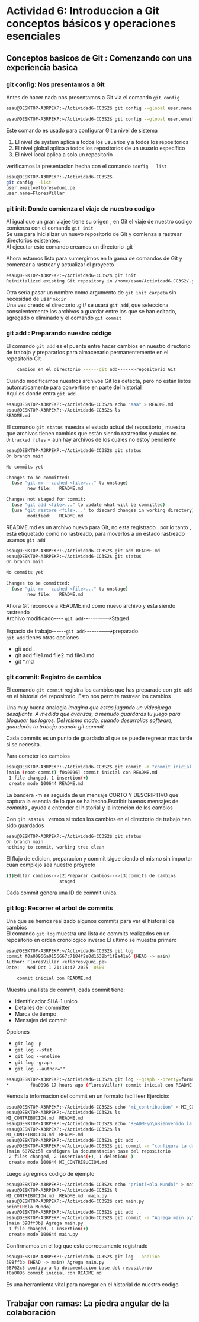 # Actividad 6: Introduccion a Git conceptos básicos y operaciones esenciales

## Conceptos basicos de Git : Comenzando con una experiencia basica

### git config: Nos presentamos a Git

Antes de hacer nada nos presentamos a Git via el comando ``git config``
```bash
esau@DESKTOP-A3RPEKP:~/Actividad6-CC3S2$ git config --global user.name "FloresVillar"

esau@DESKTOP-A3RPEKP:~/Actividad6-CC3S2$ git config --global user.email "efloresv@uni.pe"
```
Este comando es usado para configurar Git a nivel de sistema
1. El nivel de system aplica a todos los usuarios y a todos los repositorios
2. El nivel global aplica a todos los repositorios de un usuario específico
3. El nivel local aplica a solo un repositorio

verificamos la presentacion hecha con el comando ``config --list``
```bash
esau@DESKTOP-A3RPEKP:~/Actividad6-CC3S2$
git config --list
user.email=efloresv@uni.pe
user.name=FloresVillar
```
### git init:  Donde comienza el viaje de nuestro codigo
Al igual que un gran viajee tiene su origen , en Git el viaje de nuestro codigo comienza con el comando ``git init`` <br>
Se usa para inicializar un nuevo repositorio de Git y comienza a rastrear directorios existentes.<br>
Al ejecutar este comando creamos un directorio .git 

Ahora estamos listo para sumergirnos en la gama de comandos de Git y comenzar a rastrear y actualizar el proyecto 
```bash
esau@DESKTOP-A3RPEKP:~/Actividad6-CC3S2$ git init
Reinitialized existing Git repository in /home/esau/Actividad6-CC3S2/.git/
```
Otra sería pasar un nombre como argumento de ``git init carpeta`` sin necesidad de usar ``mkdir``<br>
Una vez creado el directorio .git/ se usará ```git add```, que selecciona conscientemente los archivos a guardar entre los que se han editado, agregado o eliminado  y el comando ``git commit ``

### git add : Preparando nuestro código 
El comando ``git add`` es el puente entre hacer cambios en nuestro directorio de trabajo y prepararlos para almacenarlo permanentemente en el repositorio Git
```bash
    cambios en el directorio ------git add------>repositorio Git
```
Cuando modificamos nuestros archivos Git los detecta, pero no están listos automaticamente para convertirse en parte del historial<br>
Aqui es donde entra ``git add``
```bash
esau@DESKTOP-A3RPEKP:~/Actividad6-CC3S2$ echo "aaa" > README.md
esau@DESKTOP-A3RPEKP:~/Actividad6-CC3S2$ ls
README.md
```
El comando ``git status`` muestra el estado actual del repositorio , muestra que archivos tienen cambios que están siendo rastreados y cuales no.<br>
``Untracked files`` =  aun hay archivos de los cuales no estoy pendiente
```bash
esau@DESKTOP-A3RPEKP:~/Actividad6-CC3S2$ git status
On branch main

No commits yet

Changes to be committed:
  (use "git rm --cached <file>..." to unstage)
        new file:   README.md

Changes not staged for commit:
  (use "git add <file>..." to update what will be committed)
  (use "git restore <file>..." to discard changes in working directory)
        modified:   README.md
```
README.md es un archivo nuevo para Git, no esta registrado , por lo tanto , está etiquetado como no rastreado, para moverlos a un estado rastreado usamos ``git add``
```bash
esau@DESKTOP-A3RPEKP:~/Actividad6-CC3S2$ git add README.md
esau@DESKTOP-A3RPEKP:~/Actividad6-CC3S2$ git status
On branch main

No commits yet

Changes to be committed:
  (use "git rm --cached <file>..." to unstage)
        new file:   README.md
```
Ahora Git reconoce a README.md como nuevo archivo y esta siendo rastreado<br>
Archivo modificado---- ``git add``--------->Staged<br>     
Espacio de trabajo------``git add``--------->preparado<br> 
``git add`` tienes otras opciones 
- git add .
- git add file1.md file2.md file3.md
- git *.md
### git commit: Registro de cambios
El comando ``git commit`` registra los cambios que has preparado con ``git add`` en el historial del repositorio. Esto nos permite rastrear los cambios

Una muy buena analogia *Imagina que estás jugando un videojuego desafiante. A medida que avanzas, a menudo guardarás tu juego para bloquear tus logros. Del mismo modo, cuando desarrollas software, guardarás tu trabajo usando git commit*

Cada commits es un punto de guardado al que se puede regresar mas tarde si se necesita.

Para cometer los cambios 
```bash
esau@DESKTOP-A3RPEKP:~/Actividad6-CC3S2$ git commit -m "commit inicial con README.md"
[main (root-commit) f0a0096] commit inicial con README.md
 1 file changed, 1 insertion(+)
 create mode 100644 README.md
```
La bandera -m es seguida de un mensaje CORTO Y DESCRIPTIVO que captura la esencia de lo que se ha hecho.Escribir buenos mensajes de *commits* , ayuda a entender el historial  y la intencion de los cambios

Con ``git status `` vemos si todos los cambios en el directorio de trabajo han sido guardados<br>
```bash
esau@DESKTOP-A3RPEKP:~/Actividad6-CC3S2$ git status
On branch main
nothing to commit, working tree clean 
```
El flujo de edicion, preparacion y commit sigue siendo el mismo sin importar cuan complejo sea nuestro proyecto
```bash
(1)Editar cambios-->(2)Preparar cambios--->(3)commits de cambios
                    staged
```
Cada commit genera una ID de commit unica.

### git log: Recorrer el arbol de commits
Una que se hemos realizado algunos commits para ver el historial de cambios<br>
El comando ``git log`` muestra una lista de commits realizados en un repositorio en orden cronologico inverso
El ultimo se muestra primero
```bash
esau@DESKTOP-A3RPEKP:~/Actividad6-CC3S2$ git log
commit f0a00966a0156667c7184f2e0d1638bf1f9a41a6 (HEAD -> main)
Author: FloresVillar <efloresv@uni.pe>
Date:   Wed Oct 1 21:18:47 2025 -0500

    commit inicial con README.md 
```
Muestra una lista de commit, cada commit tiene:
- Identificador SHA-1 unico 
- Detalles del committer 
- Marca de tiempo 
- Mensajes del commit 

Opciones 
- ``git log -p`` 
- ``git log --stat``
- ``git log --oneline``
- ``git log -graph``
- ``git log --author=""``

```bash
esau@DESKTOP-A3RPEKP:~/Actividad6-CC3S2$ git log --graph --pretty=format:'%x09 %h %ar (%an) %s'
*        f0a0096 17 hours ago (FloresVillar) commit inicial con README.md
```
Vemos la informacion del commit en un formato facil leer
Ejercicio:
```bash
esau@DESKTOP-A3RPEKP:~/Actividad6-CC3S2$ echo "mi_contribucion" > MI_CONTRIBUCION.md
esau@DESKTOP-A3RPEKP:~/Actividad6-CC3S2$ ls
MI_CONTRIBUCION.md  README.md
esau@DESKTOP-A3RPEKP:~/Actividad6-CC3S2$ echo "README\n\nBienvenido la proyecto " > README.md
esau@DESKTOP-A3RPEKP:~/Actividad6-CC3S2$ ls
MI_CONTRIBUCION.md  README.md
esau@DESKTOP-A3RPEKP:~/Actividad6-CC3S2$ git add .
esau@DESKTOP-A3RPEKP:~/Actividad6-CC3S2$ git commit -m "configura la documentacion base del repositorio"
[main 68762c5] configura la documentacion base del repositorio
 2 files changed, 2 insertions(+), 1 deletion(-)
 create mode 100644 MI_CONTRIBUCION.md
```
Luego agregmos codigo de ejemplo
```bash
esau@DESKTOP-A3RPEKP:~/Actividad6-CC3S2$ echo "print(Hola Mundo)" > main.py
esau@DESKTOP-A3RPEKP:~/Actividad6-CC3S2$ l
MI_CONTRIBUCION.md  README.md  main.py
esau@DESKTOP-A3RPEKP:~/Actividad6-CC3S2$ cat main.py
print(Hola Mundo)
esau@DESKTOP-A3RPEKP:~/Actividad6-CC3S2$ git add .
esau@DESKTOP-A3RPEKP:~/Actividad6-CC3S2$ git commit -m "Agrega main.py"
[main 398ff3b] Agrega main.py
 1 file changed, 1 insertion(+)
 create mode 100644 main.py
```
Confirmamos en el log que esta correctamente registrado 
```bash
esau@DESKTOP-A3RPEKP:~/Actividad6-CC3S2$ git log --oneline
398ff3b (HEAD -> main) Agrega main.py
68762c5 configura la documentacion base del repositorio
f0a0096 commit inicial con README.md
```
Es una herramienta vital para navegar en el historial de nuestro codigo 
## Trabajar con ramas: La piedra angular de la colaboración



